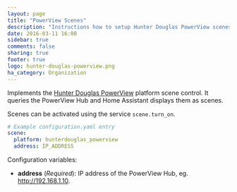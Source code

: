 ```yaml
---
layout: page
title: "PowerView Scenes"
description: "Instructions how to setup Hunter Douglas PowerView scenes within Home Assistant."
date: 2016-03-11 16:00
sidebar: true
comments: false
sharing: true
footer: true
logo: hunter-douglas-powerview.png
ha_category: Organization
---
```


Implements the [Hunter Douglas PowerView](http://www.hunterdouglas.com/operating-systems/powerview-motorization/support) platform scene control. It queries the PowerView Hub and Home Assistant displays them as scenes.

Scenes can be activated using the service `scene.turn_on`.

```yaml
# Example configuration.yaml entry
scene:
  platform: hunterdouglas_powerview
  address: IP_ADDRESS
```

Configuration variables:

- **address** (*Required*): IP address of the PowerView Hub, eg. http://192.168.1.10.

